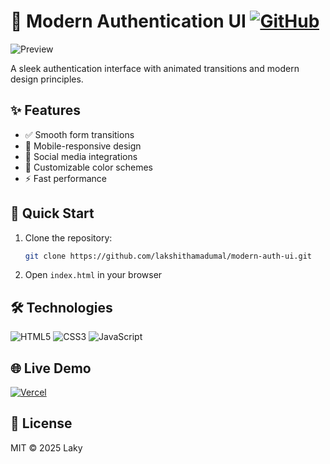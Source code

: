 # 🔐 Modern Authentication UI [![GitHub](https://img.shields.io/badge/-GitHub-181717?logo=github)](https://github.com/yourusername/modern-auth-ui)

![Preview](./preview.gif)

A sleek authentication interface with animated transitions and modern design principles.

## ✨ Features
- ✅ Smooth form transitions
- 📱 Mobile-responsive design
- 🔐 Social media integrations
- 🎨 Customizable color schemes
- ⚡ Fast performance

## 🚀 Quick Start
1. Clone the repository:
    ```bash
    git clone https://github.com/lakshithamadumal/modern-auth-ui.git
    ```
2. Open `index.html` in your browser

## 🛠 Technologies
![HTML5](https://img.shields.io/badge/HTML5-E34F26?logo=html5&logoColor=white)
![CSS3](https://img.shields.io/badge/CSS3-1572B6?logo=css3&logoColor=white)
![JavaScript](https://img.shields.io/badge/JavaScript-F7DF1E?logo=javascript&logoColor=black)

## 🌐 Live Demo
[![Vercel](https://img.shields.io/badge/Live_Demo-000000?logo=vercel&logoColor=white)](https://modern-auth-ui.vercel.app)

## 📄 License
MIT © 2025 Laky
